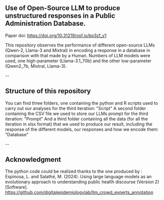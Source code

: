 ## Use of Open-Source LLM to produce unstructured responses in a Public Administration Database.

Paper doi: https://doi.org/10.31219/osf.io/kp3zf_v1 

This repository observes the performance of different open-source LLMs (Qwen-2, Llama-3 and Mixtral) in encoding a response in a database in comparison with that made by a Human.
Numbers of LLM models were used, one high-parameter (Llama-3.1_70b) and the other low-parameter (Qwen2_7b, Mixtral, Llama-3).

--
## Structure of this repository

You can find three folders, one containing the python and R scripts used to carry out our analyses for the third iteration: "Script"
A second folder containing the CSV file we used to store our LLMs prompt for the third iteration: "Prompt"
And a third folder containing all the data (for all the iteration in xlsx format) that we used to produce our result, including the response of the different models, our responses and how we encode them: "Database"
 
--
## Acknowledgment

 The python code could be realized thanks to the one produced by : Espinosa, L. and Salathé, M. (2024). Using large language models as an evolutionary approach to understanding public health discourse (Version 2) [Software]. https://github.com/digitalepidemiologylab/llm_crowd_experts_annotation
